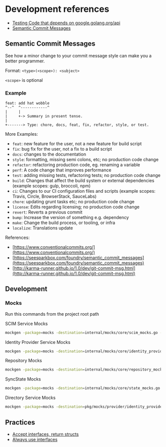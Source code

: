 # Development references

- [Testing Code that depends on google.golang.org/api](https://github.com/googleapis/google-api-go-client/blob/master/testing.md)
- [Semantic Commit Messages](https://gist.github.com/joshbuchea/6f47e86d2510bce28f8e7f42ae84c716)

## Semantic Commit Messages

See how a minor change to your commit message style can make you a better programmer.

Format: `<type>(<scope>): <subject>`

`<scope>` is optional

### Example

```text
feat: add hat wobble
^--^  ^------------^
|     |
|     +-> Summary in present tense.
|
+-------> Type: chore, docs, feat, fix, refactor, style, or test.
```

More Examples:

- `feat`: new feature for the user, not a new feature for build script
- `fix`: bug fix for the user, not a fix to a build script
- `docs`: changes to the documentation
- `style`: formatting, missing semi colons, etc; no production code change
- `refactor`: refactoring production code, eg. renaming a variable
- `perf`: A code change that improves performance
- `test`: adding missing tests, refactoring tests; no production code change
- `build`: Changes that affect the build system or external dependencies (example scopes: gulp, broccoli, npm)
- `ci`: Changes to our CI configuration files and scripts (example scopes: Travis, Circle, BrowserStack, SauceLabs)
- `chore`: updating grunt tasks etc; no production code change
- `license`: Edits regarding licensing; no production code change
- `revert`: Reverts a previous commit
- `bump`: Increase the version of something e.g. dependency
- `make`: Change the build process, or tooling, or infra
- `localize`: Translations update

References:

- [https://www.conventionalcommits.org/](https://www.conventionalcommits.org/)
- [https://seesparkbox.com/foundry/semantic_commit_messages](https://seesparkbox.com/foundry/semantic_commit_messages)
- [http://karma-runner.github.io/1.0/dev/git-commit-msg.html](http://karma-runner.github.io/1.0/dev/git-commit-msg.html)

## Development

### Mocks

Run this commands from the project root path

SCIM Service Mocks

```bash
mockgen -package=mocks -destination=internal/mocks/core/scim_mocks.go -source=internal/core/scim.go
```

Identity Provider Service Mocks

```bash
mockgen -package=mocks -destination=internal/mocks/core/identity_provider_mocks.go -source=internal/core/identity_provider.go
```

Repository Mocks

```bash
mockgen -package=mocks -destination=internal/mocks/core/repository_mocks.go -source=internal/core/repository.go
```

SyncState Mocks

```bash
mockgen -package=mocks -destination=internal/mocks/core/state_mocks.go -source=internal/core/state.go
```

Directory Service Mocks

```bash
mockgen -package=mocks -destination=pkg/mocks/provider/identity_provider_mocks.go -source=internal/identity_provider/identity_provider.go GoogleProviderService
```

## Practices

- [Accept interfaces, return structs](https://bryanftan.medium.com/accept-interfaces-return-structs-in-go-d4cab29a301b)
- [Always use interfaces](https://medium.com/@bryanftan/always-use-interfaces-in-go-d8f9f8f8f9c0)
